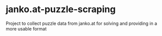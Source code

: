 # janko.at-puzzle-scraping
Project to collect puzzle data from janko.at for solving and providing in a more usable format
